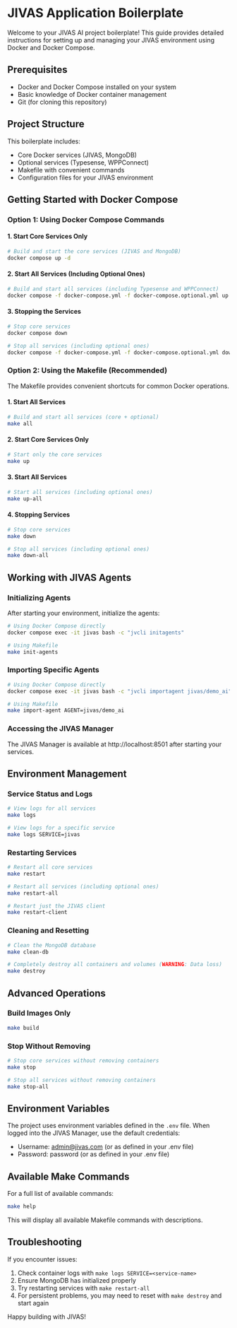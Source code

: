 # JIVAS Application Boilerplate

Welcome to your JIVAS AI project boilerplate! This guide provides detailed instructions for setting up and managing your JIVAS environment using Docker and Docker Compose.

## Prerequisites

- Docker and Docker Compose installed on your system
- Basic knowledge of Docker container management
- Git (for cloning this repository)

## Project Structure

This boilerplate includes:
- Core Docker services (JIVAS, MongoDB)
- Optional services (Typesense, WPPConnect)
- Makefile with convenient commands
- Configuration files for your JIVAS environment

## Getting Started with Docker Compose

### Option 1: Using Docker Compose Commands

#### 1. Start Core Services Only

```sh
# Build and start the core services (JIVAS and MongoDB)
docker compose up -d
```

#### 2. Start All Services (Including Optional Ones)

```sh
# Build and start all services (including Typesense and WPPConnect)
docker compose -f docker-compose.yml -f docker-compose.optional.yml up -d
```

#### 3. Stopping the Services

```sh
# Stop core services
docker compose down

# Stop all services (including optional ones)
docker compose -f docker-compose.yml -f docker-compose.optional.yml down
```

### Option 2: Using the Makefile (Recommended)

The Makefile provides convenient shortcuts for common Docker operations.

#### 1. Start All Services

```sh
# Build and start all services (core + optional)
make all
```

#### 2. Start Core Services Only

```sh
# Start only the core services
make up
```

#### 3. Start All Services

```sh
# Start all services (including optional ones)
make up-all
```

#### 4. Stopping Services

```sh
# Stop core services
make down

# Stop all services (including optional ones)
make down-all
```

## Working with JIVAS Agents

### Initializing Agents

After starting your environment, initialize the agents:

```sh
# Using Docker Compose directly
docker compose exec -it jivas bash -c "jvcli initagents"

# Using Makefile
make init-agents
```

### Importing Specific Agents

```sh
# Using Docker Compose directly
docker compose exec -it jivas bash -c "jvcli importagent jivas/demo_ai"

# Using Makefile
make import-agent AGENT=jivas/demo_ai
```

### Accessing the JIVAS Manager

The JIVAS Manager is available at http://localhost:8501 after starting your services.

## Environment Management

### Service Status and Logs

```sh
# View logs for all services
make logs

# View logs for a specific service
make logs SERVICE=jivas
```

### Restarting Services

```sh
# Restart all core services
make restart

# Restart all services (including optional ones)
make restart-all

# Restart just the JIVAS client
make restart-client
```

### Cleaning and Resetting

```sh
# Clean the MongoDB database
make clean-db

# Completely destroy all containers and volumes (WARNING: Data loss)
make destroy
```

## Advanced Operations

### Build Images Only

```sh
make build
```

### Stop Without Removing

```sh
# Stop core services without removing containers
make stop

# Stop all services without removing containers
make stop-all
```

## Environment Variables

The project uses environment variables defined in the `.env` file. When logged into the JIVAS Manager, use the default credentials:

- Username: admin@jivas.com (or as defined in your .env file)
- Password: password (or as defined in your .env file)

## Available Make Commands

For a full list of available commands:

```sh
make help
```

This will display all available Makefile commands with descriptions.

## Troubleshooting

If you encounter issues:

1. Check container logs with `make logs SERVICE=<service-name>`
2. Ensure MongoDB has initialized properly
3. Try restarting services with `make restart-all`
4. For persistent problems, you may need to reset with `make destroy` and start again

Happy building with JIVAS!
